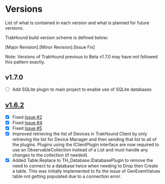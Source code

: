 # Versions
List of what is contained in each version and what is planned for future versions.

TrakHound build version scheme is defined below:

[Major Revision].[Minor Revision].[Issue Fix]

Note: Versions of TrakHound previous to Beta v1.7.0 may have not followed this pattern exactly.

## v1.7.0
- [ ] Add SQLite plugin to main project to enable use of SQLite databases

## [v1.6.2](../../../TrakHound/releases/tag/v1.6.2-beta)
- [x] Fixed [Issue #2](../../../TrakHound/issues/2)
- [x] Fixed [Issue #4](../../../TrakHound/issues/4)
- [x] Fixed [Issue #5](../../../TrakHound/issues/5)
- [x] Improved retrieving the list of Devices in TrakHound Client by only retrieving the list for Device Manager and then sending that list to all of the plugins. Plugins using the IClientPlugin interface are now required to use an ObservableCollection instead of a List and must handle any changes to the collection (if needed).
- [x] Added Table.Replace to TH_Database.IDatabasePlugin to remove the need to connect to a database twice when needing to Drop then Create a table. This was initially implemented to fix the issue of GenEventValues table not getting populated due to a connection error.
